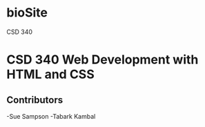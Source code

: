 # bioSite
CSD 340
# CSD 340 Web Development with HTML and CSS
## Contributors
  -Sue Sampson
  -Tabark Kambal
  
